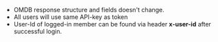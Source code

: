 * OMDB response structure and fields doesn't change.
* All users will use same API-key as token
* User-Id of logged-in member can be found via  header **x-user-id** after successful login.